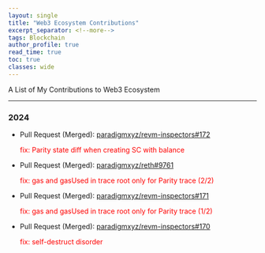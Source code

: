 ```yaml
---
layout: single
title: "Web3 Ecosystem Contributions"
excerpt_separator: <!--more-->
tags: Blockchain
author_profile: true
read_time: true
toc: true
classes: wide
---
```


A List of My Contributions to Web3 Ecosystem

<!--more-->

---

### 2024

- Pull Request (Merged): [paradigmxyz/revm-inspectors#172](https://github.com/paradigmxyz/revm-inspectors/pull/172)

    <span style="color:Red">fix: Parity state diff when creating SC with balance</span>

- Pull Request (Merged): [paradigmxyz/reth#9761](https://github.com/paradigmxyz/reth/pull/9761)

    <span style="color:Red">fix: gas and gasUsed in trace root only for Parity trace (2/2)</span>

- Pull Request (Merged): [paradigmxyz/revm-inspectors#171](https://github.com/paradigmxyz/revm-inspectors/pull/171)

    <span style="color:Red">fix: gas and gasUsed in trace root only for Parity trace (1/2)</span>

- Pull Request (Merged): [paradigmxyz/revm-inspectors#170](https://github.com/paradigmxyz/revm-inspectors/pull/170)

    <span style="color:Red">fix: self-destruct disorder</span>